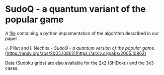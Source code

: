 # SudoQ - a quantum variant of the popular game

A [file](https://github.com/inechita/SudoQ/blob/master/sudoq.py) containing a python implementation of the algorithm described in our paper 

J. Pillet and I. Nechita - *SudoQ - a quantum version of the popular game.* [https://arxiv.org/abs/2005.10862](https://arxiv.org/abs/2005.10862)

Data (Sudoku grids) are also available for the 2x2 (ShiDoku) and the 3x3 cases.
